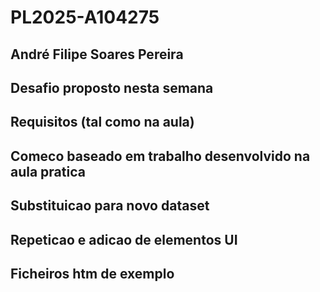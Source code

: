 # PL2025-A104275
## André Filipe Soares Pereira

## Desafio proposto nesta semana

## Requisitos (tal como na aula)

## Comeco baseado em trabalho desenvolvido na aula pratica

## Substituicao para novo dataset

## Repeticao e adicao de elementos UI

## Ficheiros htm de exemplo
